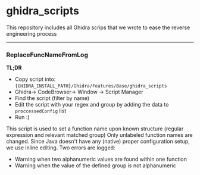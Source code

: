 # ghidra_scripts
This repository includes all Ghidra scrips that we wrote to ease the reverse engineering process

---

### ReplaceFuncNameFromLog
**TL;DR**
- Copy script into: `{GHIDRA_INSTALL_PATH}/Ghidra/Features/Base/ghidra_scripts`
- Ghidra-> CodeBrowser-> Window -> Script Manager
- Find the script (filter by name)
- Edit the script with your regex and group by adding the data to `proccessedConfig` list
- Run :)

This script is used to set a function name upon known structure (regular expression and relevant matched group)
Only unlabeled function names are changed.
Since Java doesn't have any (native) proper configuration setup, we use inline editing.
Two errors are logged:
- Warning when two alphanumeric values are found within one function
- Warning when the value of the defined group is not alphanumeric
